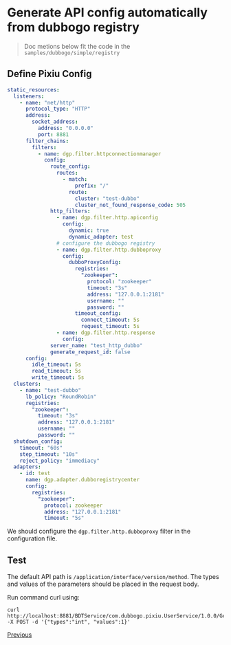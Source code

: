 # Generate API config automatically from dubbogo registry

> Doc metions below fit the code in the `samples/dubbogo/simple/registry`

## Define Pixiu Config

```yaml
static_resources:
  listeners:
    - name: "net/http"
      protocol_type: "HTTP"
      address:
        socket_address:
          address: "0.0.0.0"
          port: 8881
      filter_chains:
        filters:
          - name: dgp.filter.httpconnectionmanager
            config:
              route_config:
                routes:
                  - match:
                      prefix: "/"
                    route:
                      cluster: "test-dubbo"
                      cluster_not_found_response_code: 505
              http_filters:
                - name: dgp.filter.http.apiconfig
                  config:
                    dynamic: true
                    dynamic_adapter: test
                # configure the dubbogo registry
                - name: dgp.filter.http.dubboproxy
                  config:
                    dubboProxyConfig:
                      registries:
                        "zookeeper":
                          protocol: "zookeeper"
                          timeout: "3s"
                          address: "127.0.0.1:2181"
                          username: ""
                          password: ""
                      timeout_config:
                        connect_timeout: 5s
                        request_timeout: 5s
                - name: dgp.filter.http.response
                  config:
              server_name: "test_http_dubbo"
              generate_request_id: false
      config:
        idle_timeout: 5s
        read_timeout: 5s
        write_timeout: 5s
  clusters:
    - name: "test-dubbo"
      lb_policy: "RoundRobin"
      registries:
        "zookeeper":
          timeout: "3s"
          address: "127.0.0.1:2181"
          username: ""
          password: ""
  shutdown_config:
    timeout: "60s"
    step_timeout: "10s"
    reject_policy: "immediacy"
  adapters:
    - id: test
      name: dgp.adapter.dubboregistrycenter
      config:
        registries:
          "zookeeper":
            protocol: zookeeper
            address: "127.0.0.1:2181"
            timeout: "5s"
```

We should configure the `dgp.filter.http.dubboproxy` filter in the configuration file.

## Test

The default API path is `/application/interface/version/method`. The types and values of the parameters should be placed in the request body.

Run command curl using:

```
curl http://localhost:8881/BDTService/com.dubbogo.pixiu.UserService/1.0.0/GetUserByCode -X POST -d '{"types":"int", "values":1}'
```

[Previous](dubbo.md)
